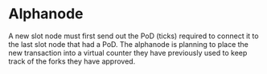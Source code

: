 # Alphanode

A new slot node must first send out the PoD (ticks) required to connect it to the last slot node that had a PoD. The alphanode is planning to place the new transaction into a virtual counter they have previously used to keep track of the forks they have approved.